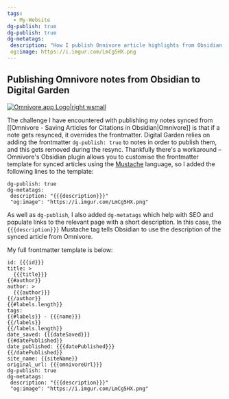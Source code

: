 ```yaml
---
tags:
  - My-Website
dg-publish: true
dg-publish: true
dg-metatags:
 description: "How I publish Onnivore article highlights from Obsidian to my Digital Garden"
 og:image: https://i.imgur.com/LmCg5HX.png
---
```

## Publishing Omnivore notes from Obsidian to Digital Garden

[![Omnivore.app Logo|right wsmall](https://i.imgur.com/0YszZiM.png)](https://omnivore.app/)

The challenge I have encountered with publishing my notes synced from [[Omnivore - Saving Articles for Citations in Obsidian|Omnivore]] is that if a note gets resynced, it overrides the frontmatter. Digital Garden relies on adding the frontmatter `dg-publish: true` to notes in order to publish them, and this gets removed during the resync. Thankfully there's a workaround – Omnivore's Obsidian plugin allows you to customise the frontmatter template for synced articles using the [Mustache](https://mustache.github.io/mustache.5.html) language, so I added the following lines to the template:

```
dg-publish: true
dg-metatags:
 description: "{{{description}}}"
 "og:image": "https://i.imgur.com/LmCg5HX.png"
```

As well as `dg-publish`, I also added `dg-metatags` which help with SEO and populate links to the relevant page with a short description. In this case, the `{{{description}}}` Mustache tag tells Obsidian to use the description of the synced article from Omnivore.

My full frontmatter template is below:

```
id: {{{id}}}
title: >
  {{{title}}}
{{#author}}
author: >
  {{{author}}}
{{/author}}
{{#labels.length}}
tags:
{{#labels}} - {{{name}}}
{{/labels}}
{{/labels.length}}
date_saved: {{{dateSaved}}}
{{#datePublished}}
date_published: {{{datePublished}}}
{{/datePublished}}
site_name: {{siteName}}
original_url: {{{omnivoreUrl}}}
dg-publish: true
dg-metatags:
 description: "{{{description}}}"
 "og:image": "https://i.imgur.com/LmCg5HX.png"
```